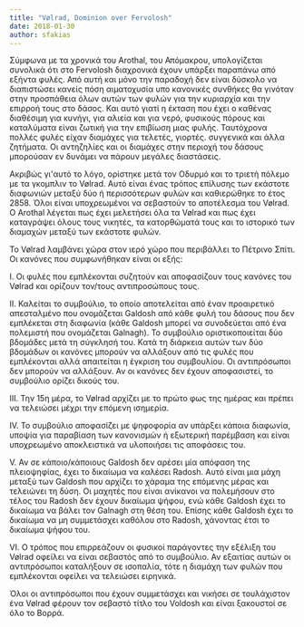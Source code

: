 ```yaml
---
title: "Vølrad, Dominion over Fervolosh"
date: 2018-01-30
author: sfakias
---
```


Σύμφωνα με τα χρονικά του Arothal, του Απόμακρου, υπολογίζεται συνολικά ότι
στο Fervolosh διαχρονικά έχουν υπάρξει παραπάνω από εξήντα φυλές. Από αυτή και
μόνο την παραδοχή δεν είναι δύσκολο να διαπιστώσει κανείς πόση αιματοχυσία υπο
κανονικές συνθήκες θα γινόταν στην προσπάθεια όλων αυτών των φυλών για την
κυριαρχία και την επιρροή τους στο δάσος. Και αυτό γιατί η έκταση που έχει ο
καθένας διαθέσιμη για κυνήγι, για αλιεία και για νερό, φυσικούς πόρους και
καταλύματα είναι ζωτική για την επιβίωση μιας φυλής. Ταυτόχρονα πολλές φυλές
είχαν διαμάχες για τελετές, γιορτές. συγγενικά και άλλα ζητήματα. Οι
αντηζηλίες και οι διαμάχες στην περιοχή του δάσους μπορούσαν εν δυνάμει να
πάρουν μεγάλες διαστάσεις.



Ακριβώς γι'αυτό το λόγο, ορίστηκε μετά τον Οδυρμό και το τριετή πόλεμο με τα
γκομπλιν το Vølrad. Αυτό είναι ένας τρόπος επίλυσης των εκάστοτε διαφωνιών
μεταξύ δύο ή περισσότερων φυλών  και καθιερώθηκε το έτος 2858. Όλοι είναι
υποχρεωμένοι να σεβαστούν το αποτέλεσμα του Vølrad. O Arothal λέγεται πως έχει
μελετήσει όλα τα Vølrad και πως έχει καταγράψει όλους τους νικητές, τα
κατορθώματά τους και το ιστορικό των διαμαχών μεταξύ των εκάστοτε φυλών.



Το Vølrad λαμβάνει χώρα στον ιερό χώρο που περιβάλλει το Πέτρινο Σπίτι. Οι
κανόνες που συμφωνήθηκαν είναι οι εξής:



Ι. Οι φυλές που εμπλέκονται συζητούν και αποφασίζουν τους κανόνες του Vølrad
και ορίζουν τον/τους αντιπροσώπους τους.



II. Καλείται το συμβούλιο, το οποίο αποτελείται από έναν προαιρετικό
απεσταλμένο που ονομάζεται Galdosh από κάθε φυλή του δάσους που δεν εμπλέκεται
στη διαφωνία (κάθε Galdosh μπορεί να συνοδεύεται από ένα πολεμιστή που
ονομάζεται Galnagh). Το συμβούλιο οριστικοποιείται δύο βδομάδες μετά τη
σύγκλησή του. Κατά τη διάρκεια αυτών των δύο βδομάδων οι κανόνες μπορούν να
αλλάξουν από τις φυλές που εμπλέκονται αλλά απαιτείται η έγκριση του
συμβουλίου. Οι αντιπρόσωποι δεν μπορούν να αλλάξουν. Αν οι κανόνες δεν έχουν
αποφασιστεί, το συμβούλιο ορίζει δικούς του.



III. Την 15η μέρα, το Vølrad αρχίζει με το πρώτο φως της ημέρας και πρέπει να
τελειώσει μέχρι την επόμενη ισημερία.



IV. Το συμβούλιο αποφασίζει με ψηφοφορία αν υπάρξει κάποια διαφωνία, υποψία
για παραβίαση των κανονισμών ή εξωτερική παρέμβαση και είναι υποχρεωμένο
αποκλειστικά να υλοποιήσει τις αποφάσεις του.



V. Αν σε κάποιο/κάποιoυς Galdosh δεν αρέσει μία απόφαση της πλειοψηφίας, έχει
το δικαίωμα να καλέσει Radosh. Αυτό είναι μια μάχη μεταξύ των Galdosh που
αρχίζει το χάραμα της επόμενης μέρας και τελειώνει τη δύση. Οι μαχητές που
είναι ανίκανοι να πολεμήσουν στο τέλος του Radosh δεν έχουν δικαίωμα ψήφου,
ενώ κάθε Galdosh έχει το δικαίωμα να βάλει τον Galnagh στη θέση του. Επίσης
κάθε Galdosh έχει το δικαίωμα να μη συμμετάσχει καθόλου στο Radosh, χάνοντας
έτσι το δικαίωμα ψήφου του.



VI. Ο τρόπος που επιρρεάζουν οι φυσικοί παράγοντες την εξέλιξη του Vølrad
οφείλει να είναι σεβαστός από το συμβούλιο. Αν εξαιτίας αυτών οι αντιπρόσωποι
καταλήξουν σε ισοπαλία, τότε η διαμάχη των φυλών που εμπλέκονται οφείλει να
τελειώσει ειρηνικά.



Όλοι οι αντιπρόσωποι που έχουν συμμετάσχει και νικήσει σε τουλάχιστον ένα
Vølrad φέρουν τον σεβαστό τίτλο του Voldosh και είναι ξακουστοί σε όλο το
Βορρά.



